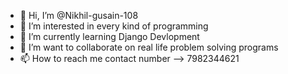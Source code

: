 - 👋 Hi, I’m @Nikhil-gusain-108
- 👀 I’m interested in every kind of programming
- 🌱 I’m currently learning Django Devlopment
- 💞️ I’m want to collaborate on real life problem solving programs
- 📫 How to reach me contact number --> 7982344621

<!---
Nikhil-gusain-108/Nikhil-gusain-108 is a ✨ special ✨ repository because its `README.md` (this file) appears on your GitHub profile.
You can click the Preview link to take a look at your changes.
--->
